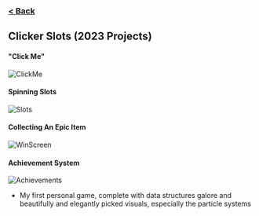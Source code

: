 ### [< Back](https://github.com/Jstaria/TestProjects/tree/main?tab=readme-ov-file#readme)

## Clicker Slots (2023 Projects)

#### "Click Me"
![ClickMe](https://i.imgur.com/98U7kyb.png)

#### Spinning Slots
![Slots](https://i.imgur.com/qj04vsH.png)

#### Collecting An Epic Item
![WinScreen](https://i.imgur.com/SlP1ET9.png)

#### Achievement System
![Achievements](https://i.imgur.com/V2B0XYp.png)

- My first personal game, complete with data structures galore and beautifully and elegantly picked visuals, especially the particle systems

